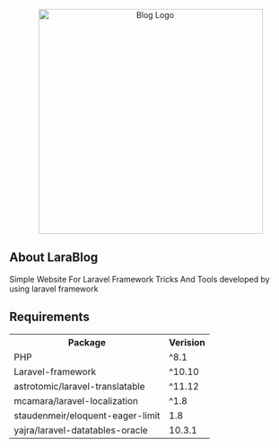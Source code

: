 <p align="center"><a href="https://larablog.mona-abdo.com/" target="_blank">
<img src="https://github.com/monaabdo88/Blog/tree/main/screenshot.png" width="400" alt="Blog Logo"></a></p>


## About LaraBlog

Simple Website For Laravel Framework Tricks And Tools developed by using laravel framework


## Requirements
<table>
    <tr>
        <th>Package</th>
        <th>Verision</th>
    </tr>
    <tr>
        <td>PHP</td>
        <td>^8.1</td>
    </tr>
    <tr>
        <td>Laravel-framework</td>
        <td>^10.10</td>
    </tr>
    <tr>
        <td>astrotomic/laravel-translatable</td>
        <td>^11.12</td>
    </tr>
    <tr>
        <td>mcamara/laravel-localization</td>
        <td>^1.8</td>
    </tr>
    <tr>
        <td>staudenmeir/eloquent-eager-limit</td>
        <td>1.8</td>
    </tr>
    <tr>
        <td>yajra/laravel-datatables-oracle</td>
        <td>10.3.1</td>
    </tr>
</table>


